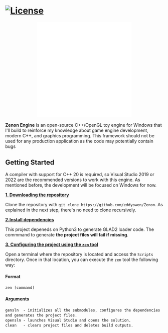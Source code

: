 # [![License](https://img.shields.io/github/license/eddyowen/zenon)](https://github.com/eddyowen/Zenon/blob/master/LICENSE)

<p align="center">
  <img src="./Content/Branding/zenon_engine_logo.svg" width="60%" alt="WSL logo"/>
</p>

**Zenon Engine** is an open-source C++/OpenGL toy engine for Windows that I'll build to reinforce my knowledge about game engine development, modern C++, and graphics programming. This framework should not be used for any production application as the code may potentially contain bugs <br/>

## Getting Started
A compiler with support for C++ 20 is required, so Visual Studio 2019 or 2022 are the recommended versions to work with this engine. As mentioned before, the development will be focused on Windows for now.  

<ins>**1. Downloading the repository**</ins>

Clone the repository with `git clone https://github.com/eddyowen/Zenon`. As explained in the next step, there's no need to clone recursively.

<ins>**2.Install dependencies**</ins>

This project depeneds on Python3 to generate GLAD2 loader code. The commmand to generate **the project files will fail if missing**.

<ins>**3. Configuring the project using the `zen` tool**</ins>

Open a terminal where the repository is located and access the `Scripts` directory. Once in that location, you can execute the `zen` tool the following way:

#### Format
    zen [command]
#### Arguments
    
    gensln  - initializes all the submodules, configures the dependencies and generates the project files.
    opensln - launches Visual Studio and opens the solution.
    clean   - clears project files and deletes build outputs.

